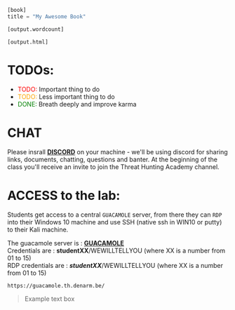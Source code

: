 
```python
[book]
title = "My Awesome Book"

[output.wordcount]

[output.html]
```

<style>
r { color: Red }
o { color: Orange }
g { color: Green }
</style>

# TODOs:

- <r>TODO:</r> Important thing to do
- <o>TODO:</o> Less important thing to do
- <g>DONE:</g> Breath deeply and improve karma

CHAT
====

Please insrall [**DISCORD**](https://discord.com) on your machine - we'll be using discord for sharing links, documents, chatting, questions and banter. At the beginning of the class you'll receive an invite to join the Threat Hunting Academy channel.

ACCESS to the lab:
====

Students get access to a central `GUACAMOLE` server, from there they can `RDP` into their Windows 10 machine and use SSH (native ssh in WIN10 or putty) to their Kali machine.

The guacamole server is : [**GUACAMOLE**](https://guacamole.th.denarm.be/#/)  
Credentials are : **studentXX**/WEWILLTELLYOU (where XX is a number from 01 to 15)   
RDP credentials are : ***studentXX***/WEWILLTELLYOU (where XX is a number from 01 to 15)  

```code
https://guacamole.th.denarm.be/
```

> Example text box